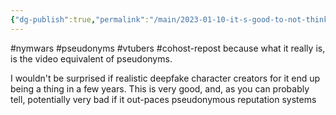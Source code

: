 ```yaml
---
{"dg-publish":true,"permalink":"/main/2023-01-10-it-s-good-to-not-think-about-vtubers-as-furries-and-anime-nerds/"}
---
```


#nymwars #pseudonyms #vtubers #cohost-repost
because what it really is, is the video equivalent of pseudonyms.

I wouldn't be surprised if realistic deepfake character creators for it end up being a thing in a few years. This is very good, and, as you can probably tell, potentially very bad if it out-paces pseudonymous reputation systems
